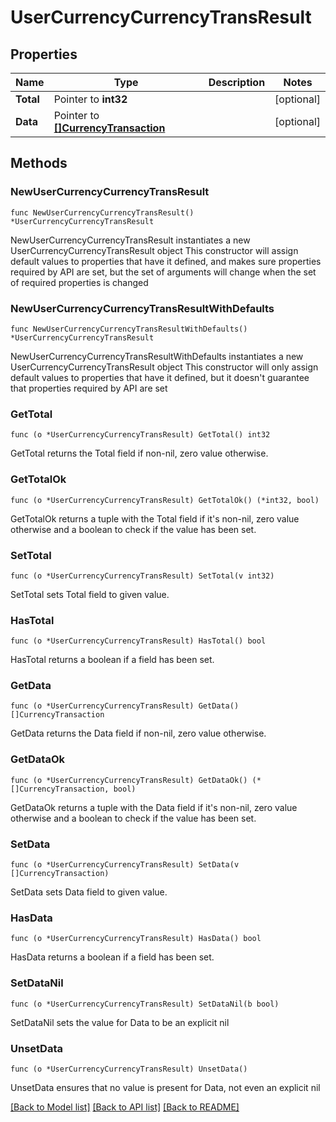 # UserCurrencyCurrencyTransResult

## Properties

Name | Type | Description | Notes
------------ | ------------- | ------------- | -------------
**Total** | Pointer to **int32** |  | [optional] 
**Data** | Pointer to [**[]CurrencyTransaction**](CurrencyTransaction.md) |  | [optional] 

## Methods

### NewUserCurrencyCurrencyTransResult

`func NewUserCurrencyCurrencyTransResult() *UserCurrencyCurrencyTransResult`

NewUserCurrencyCurrencyTransResult instantiates a new UserCurrencyCurrencyTransResult object
This constructor will assign default values to properties that have it defined,
and makes sure properties required by API are set, but the set of arguments
will change when the set of required properties is changed

### NewUserCurrencyCurrencyTransResultWithDefaults

`func NewUserCurrencyCurrencyTransResultWithDefaults() *UserCurrencyCurrencyTransResult`

NewUserCurrencyCurrencyTransResultWithDefaults instantiates a new UserCurrencyCurrencyTransResult object
This constructor will only assign default values to properties that have it defined,
but it doesn't guarantee that properties required by API are set

### GetTotal

`func (o *UserCurrencyCurrencyTransResult) GetTotal() int32`

GetTotal returns the Total field if non-nil, zero value otherwise.

### GetTotalOk

`func (o *UserCurrencyCurrencyTransResult) GetTotalOk() (*int32, bool)`

GetTotalOk returns a tuple with the Total field if it's non-nil, zero value otherwise
and a boolean to check if the value has been set.

### SetTotal

`func (o *UserCurrencyCurrencyTransResult) SetTotal(v int32)`

SetTotal sets Total field to given value.

### HasTotal

`func (o *UserCurrencyCurrencyTransResult) HasTotal() bool`

HasTotal returns a boolean if a field has been set.

### GetData

`func (o *UserCurrencyCurrencyTransResult) GetData() []CurrencyTransaction`

GetData returns the Data field if non-nil, zero value otherwise.

### GetDataOk

`func (o *UserCurrencyCurrencyTransResult) GetDataOk() (*[]CurrencyTransaction, bool)`

GetDataOk returns a tuple with the Data field if it's non-nil, zero value otherwise
and a boolean to check if the value has been set.

### SetData

`func (o *UserCurrencyCurrencyTransResult) SetData(v []CurrencyTransaction)`

SetData sets Data field to given value.

### HasData

`func (o *UserCurrencyCurrencyTransResult) HasData() bool`

HasData returns a boolean if a field has been set.

### SetDataNil

`func (o *UserCurrencyCurrencyTransResult) SetDataNil(b bool)`

 SetDataNil sets the value for Data to be an explicit nil

### UnsetData
`func (o *UserCurrencyCurrencyTransResult) UnsetData()`

UnsetData ensures that no value is present for Data, not even an explicit nil

[[Back to Model list]](../README.md#documentation-for-models) [[Back to API list]](../README.md#documentation-for-api-endpoints) [[Back to README]](../README.md)


